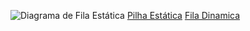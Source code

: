 ![Diagrama de Fila Estática](docs/static_queue.png)
[Pilha Estática](../Aula-8/)
[Fila Dinamica](../Aula-10/)
